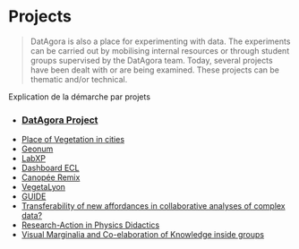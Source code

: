 # Projects
> DatAgora is also a place for experimenting with data. The experiments can be carried out by mobilising internal resources or through student groups supervised by the DatAgora team. Today, several projects have been dealt with or are being examined. These projects can be thematic and/or technical.

Explication de la démarche par projets

- ### **[DatAgora Project](projects/project_datagora)**
- [Place of Vegetation in cities](/projects/cities-vegetation)
- [Geonum](/projects/project_geonum)
- [LabXP](/projects/project_LabXP)
- [Dashboard ECL](/projects/project_ECL)
- [Canopée Remix](/projects/project_CanopeeRemix)
- [VegetaLyon](/projects/project_vegetalyon)
- [GUIDE](/projects/project_guide)
- [Transferability of new affordances in collaborative analyses of complex data?](/projects/project_Transferability)
- [Research-Action in Physics Didactics](/projects/project_RA_physics)
- [Visual Marginalia and Co-elaboration of Knowledge inside groups](/projects/project_Visual_Marginalia)

